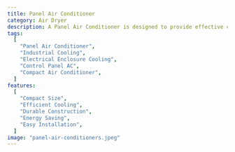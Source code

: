 ```yaml
---
title: Panel Air Conditioner
category: Air Dryer
description: A Panel Air Conditioner is designed to provide effective cooling for electrical enclosures, control panels, and machinery in industrial settings. It helps maintain an optimal internal temperature, ensuring the safe and reliable operation of sensitive equipment by preventing overheating. The compact design fits seamlessly into control panels and electrical enclosures, offering a robust cooling solution.
tags:
  [
    "Panel Air Conditioner",
    "Industrial Cooling",
    "Electrical Enclosure Cooling",
    "Control Panel AC",
    "Compact Air Conditioner",
  ]
features:
  [
    "Compact Size",
    "Efficient Cooling",
    "Durable Construction",
    "Energy Saving",
    "Easy Installation",
  ]
image: "panel-air-conditioners.jpeg"
---
```


<!-- @format -->
